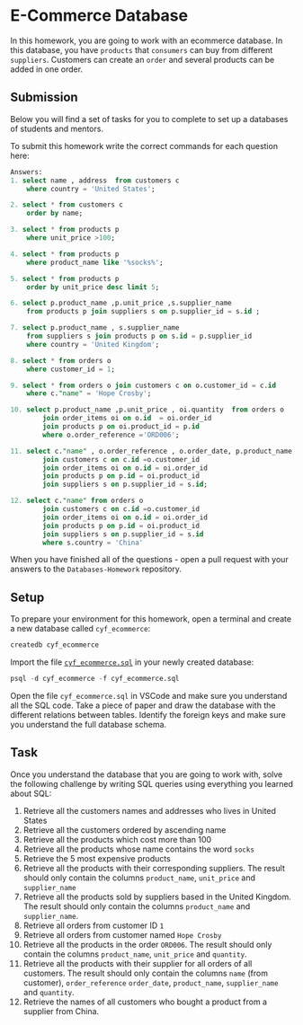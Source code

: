 # E-Commerce Database

In this homework, you are going to work with an ecommerce database. In this database, you have `products` that `consumers` can buy from different `suppliers`. Customers can create an `order` and several products can be added in one order.

## Submission

Below you will find a set of tasks for you to complete to set up a databases of students and mentors.

To submit this homework write the correct commands for each question here:

```sql
Answers:
1. select name , address  from customers c 
    where country = 'United States';

2. select * from customers c
	order by name;

3. select * from products p
	where unit_price >100;

4. select * from products p
	where product_name like '%socks%';

5. select * from products p
	order by unit_price desc limit 5;

6. select p.product_name ,p.unit_price ,s.supplier_name
	from products p join suppliers s on p.supplier_id = s.id ;

7. select p.product_name , s.supplier_name 
    from suppliers s join products p on s.id = p.supplier_id 
	where country = 'United Kingdom';

8. select * from orders o 
	where customer_id = 1;

9. select * from orders o join customers c on o.customer_id = c.id 
	where c."name" = 'Hope Crosby';

10. select p.product_name ,p.unit_price , oi.quantity  from orders o 
		join order_items oi on o.id  = oi.order_id 
		join products p on oi.product_id = p.id
		where o.order_reference ='ORD006';

11. select c."name" , o.order_reference , o.order_date, p.product_name, s.supplier_name, oi.quantity from orders o
		join customers c on c.id =o.customer_id
		join order_items oi on o.id = oi.order_id
		join products p on p.id = oi.product_id
		join suppliers s on p.supplier_id = s.id;

12. select c."name" from orders o
		join customers c on c.id =o.customer_id
		join order_items oi on o.id = oi.order_id
		join products p on p.id = oi.product_id
		join suppliers s on p.supplier_id = s.id
		where s.country = 'China'

```

When you have finished all of the questions - open a pull request with your answers to the `Databases-Homework` repository.

## Setup

To prepare your environment for this homework, open a terminal and create a new database called `cyf_ecommerce`:

```sql
createdb cyf_ecommerce
```

Import the file [`cyf_ecommerce.sql`](./cyf_ecommerce.sql) in your newly created database:

```sql
psql -d cyf_ecommerce -f cyf_ecommerce.sql
```

Open the file `cyf_ecommerce.sql` in VSCode and make sure you understand all the SQL code. Take a piece of paper and draw the database with the different relations between tables. Identify the foreign keys and make sure you understand the full database schema.

## Task

Once you understand the database that you are going to work with, solve the following challenge by writing SQL queries using everything you learned about SQL:

1. Retrieve all the customers names and addresses who lives in United States
2. Retrieve all the customers ordered by ascending name
3. Retrieve all the products which cost more than 100
4. Retrieve all the products whose name contains the word `socks`
5. Retrieve the 5 most expensive products
6. Retrieve all the products with their corresponding suppliers. The result should only contain the columns `product_name`, `unit_price` and `supplier_name`
7. Retrieve all the products sold by suppliers based in the United Kingdom. The result should only contain the columns `product_name` and `supplier_name`.
8. Retrieve all orders from customer ID `1`
9. Retrieve all orders from customer named `Hope Crosby`
10. Retrieve all the products in the order `ORD006`. The result should only contain the columns `product_name`, `unit_price` and `quantity`.
11. Retrieve all the products with their supplier for all orders of all customers. The result should only contain the columns `name` (from customer), `order_reference` `order_date`, `product_name`, `supplier_name` and `quantity`.
12. Retrieve the names of all customers who bought a product from a supplier from China.
